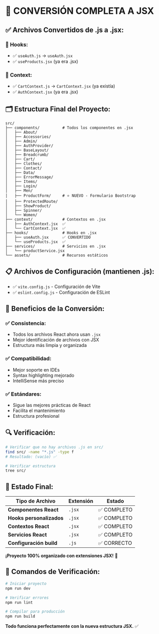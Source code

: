 # 🔄 CONVERSIÓN COMPLETA A JSX

## ✅ **Archivos Convertidos de .js a .jsx:**

### 📁 **Hooks:**
- ✅ `useAuth.js` → `useAuth.jsx`
- ✅ `useProducts.jsx` (ya era .jsx)

### 📁 **Context:**
- ✅ `CartContext.js` → `CartContext.jsx` (ya existía)
- ✅ `AuthContext.jsx` (ya era .jsx)

## 🗂️ **Estructura Final del Proyecto:**

```
src/
├── components/          # Todos los componentes en .jsx
│   ├── About/
│   ├── Accessories/
│   ├── Admin/
│   ├── AuthProvider/
│   ├── BaseLayout/
│   ├── Breadcrumb/
│   ├── Cart/
│   ├── Clothes/
│   ├── Contact/
│   ├── Data/
│   ├── ErrorMessage/
│   ├── Items/
│   ├── Login/
│   ├── Men/
│   ├── ProductForm/     # ⭐ NUEVO - Formulario Bootstrap
│   ├── ProtectedRoute/
│   ├── ShowProduct/
│   ├── Spinner/
│   └── Women/
├── context/             # Contextos en .jsx
│   ├── AuthContext.jsx  ✅
│   └── CartContext.jsx  ✅
├── hooks/               # Hooks en .jsx  
│   ├── useAuth.jsx      ✅ CONVERTIDO
│   └── useProducts.jsx  ✅
├── services/            # Servicios en .jsx
│   └── productService.jsx
└── assets/              # Recursos estáticos
```

## 📋 **Archivos de Configuración (mantienen .js):**
- ✅ `vite.config.js` - Configuración de Vite
- ✅ `eslint.config.js` - Configuración de ESLint

## 🎯 **Beneficios de la Conversión:**

### ✅ **Consistencia:**
- Todos los archivos React ahora usan `.jsx`
- Mejor identificación de archivos con JSX
- Estructura más limpia y organizada

### ✅ **Compatibilidad:**
- Mejor soporte en IDEs
- Syntax highlighting mejorado
- IntelliSense más preciso

### ✅ **Estándares:**
- Sigue las mejores prácticas de React
- Facilita el mantenimiento
- Estructura profesional

## 🔍 **Verificación:**

```bash
# Verificar que no hay archivos .js en src/
find src/ -name "*.js" -type f
# Resultado: (vacío) ✅

# Verificar estructura
tree src/
```

## 🚀 **Estado Final:**

| Tipo de Archivo | Extensión | Estado |
|-----------------|-----------|---------|
| **Componentes React** | `.jsx` | ✅ COMPLETO |
| **Hooks personalizados** | `.jsx` | ✅ COMPLETO |
| **Contextos React** | `.jsx` | ✅ COMPLETO |
| **Servicios React** | `.jsx` | ✅ COMPLETO |
| **Configuración build** | `.js` | ✅ CORRECTO |

**¡Proyecto 100% organizado con extensiones JSX!** 🎉

## 📝 **Comandos de Verificación:**

```bash
# Iniciar proyecto
npm run dev

# Verificar errores
npm run lint

# Compilar para producción  
npm run build
```

**Todo funciona perfectamente con la nueva estructura JSX.** ✅